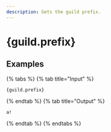 ```yaml
---
description: Gets the guild prefix.
---
```

# {guild.prefix}
## Examples
{% tabs %}
{% tab title="Input" %}
```text
{guild.prefix}
```
{% endtab %}
{% tab title="Output" %}
```text
a!
```
{% endtab %}
{% endtabs %}